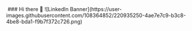 <img>
### Hi there 👋
![LinkedIn Banner](https://user-images.githubusercontent.com/108364852/220935250-4ae7e7c9-b3c8-4be8-bda1-f9b7f372c726.png)

<!--
**sv-00/sv-00** is a ✨ _special_ ✨ repository because its `README.md` (this file) appears on your GitHub profile.

Here are some ideas to get you started:

- 🔭 I’m currently working on ...
- 🌱 I’m currently learning ...
- 👯 I’m looking to collaborate on ...
- 🤔 I’m looking for help with ...
- 💬 Ask me about ...
- 📫 How to reach me: ...
- 😄 Pronouns: ...
- ⚡ Fun fact: ...
-->

